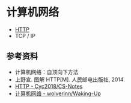 # 计算机网络

- [HTTP](https://github.com/ceezyyy/backend-notes/blob/master/Core/networking/notes/http.md)
- TCP / IP

## 参考资料

- 计算机网络：自顶向下方法
- 上野宣. 图解 HTTP[M]. 人民邮电出版社, 2014.
- [HTTP - Cyc2018/CS-Notes](https://github.com/CyC2018/CS-Notes/blob/master/notes/HTTP.md)
- [计算机网络 - wolverinn/Waking-Up](https://github.com/wolverinn/Waking-Up/blob/master/Computer%20Network.md)

